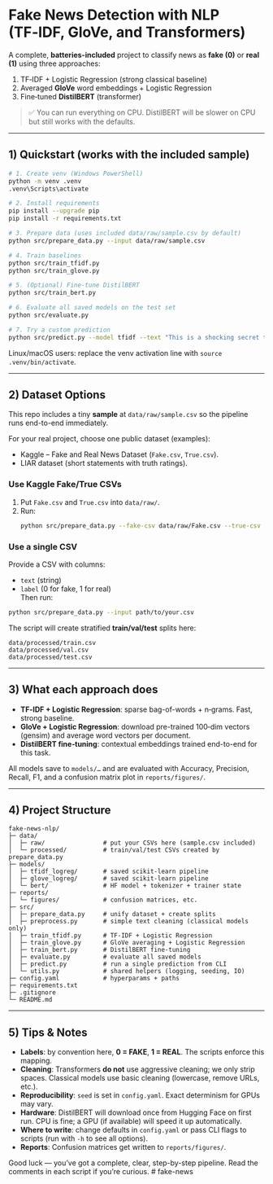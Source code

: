 
# Fake News Detection with NLP (TF‑IDF, GloVe, and Transformers)

A complete, **batteries-included** project to classify news as **fake (0)** or **real (1)** using three approaches:
1) TF‑IDF + Logistic Regression (strong classical baseline)  
2) Averaged **GloVe** word embeddings + Logistic Regression  
3) Fine‑tuned **DistilBERT** (transformer)

> ✅ You can run everything on CPU. DistilBERT will be slower on CPU but still works with the defaults.

---

## 1) Quickstart (works with the included sample)

```bash
# 1. Create venv (Windows PowerShell)
python -m venv .venv
.venv\Scripts\activate

# 2. Install requirements
pip install --upgrade pip
pip install -r requirements.txt

# 3. Prepare data (uses included data/raw/sample.csv by default)
python src/prepare_data.py --input data/raw/sample.csv

# 4. Train baselines
python src/train_tfidf.py
python src/train_glove.py

# 5. (Optional) Fine‑tune DistilBERT
python src/train_bert.py

# 6. Evaluate all saved models on the test set
python src/evaluate.py

# 7. Try a custom prediction
python src/predict.py --model tfidf --text "This is a shocking secret to become rich overnight!"
```

Linux/macOS users: replace the venv activation line with `source .venv/bin/activate`.

---

## 2) Dataset Options

This repo includes a tiny **sample** at `data/raw/sample.csv` so the pipeline runs end-to-end immediately.

For your real project, choose one public dataset (examples):  
- Kaggle – Fake and Real News Dataset (`Fake.csv`, `True.csv`).  
- LIAR dataset (short statements with truth ratings).  

### Use Kaggle Fake/True CSVs
1. Put `Fake.csv` and `True.csv` into `data/raw/`.  
2. Run:
   ```bash
   python src/prepare_data.py --fake-csv data/raw/Fake.csv --true-csv data/raw/True.csv
   ```

### Use a single CSV
Provide a CSV with columns:  
- `text` (string)  
- `label` (0 for fake, 1 for real)  
Then run:
```bash
python src/prepare_data.py --input path/to/your.csv
```

The script will create stratified **train/val/test** splits here:
```
data/processed/train.csv
data/processed/val.csv
data/processed/test.csv
```

---

## 3) What each approach does

- **TF‑IDF + Logistic Regression**: sparse bag-of-words + n‑grams. Fast, strong baseline.
- **GloVe + Logistic Regression**: download pre-trained 100‑dim vectors (gensim) and average word vectors per document.
- **DistilBERT fine‑tuning**: contextual embeddings trained end-to-end for this task.

All models save to `models/…` and are evaluated with Accuracy, Precision, Recall, F1, and a confusion matrix plot in `reports/figures/`.

---

## 4) Project Structure

```
fake-news-nlp/
├─ data/
│  ├─ raw/                # put your CSVs here (sample.csv included)
│  └─ processed/          # train/val/test CSVs created by prepare_data.py
├─ models/
│  ├─ tfidf_logreg/       # saved scikit-learn pipeline
│  ├─ glove_logreg/       # saved scikit-learn pipeline
│  └─ bert/               # HF model + tokenizer + trainer state
├─ reports/
│  └─ figures/            # confusion matrices, etc.
├─ src/
│  ├─ prepare_data.py     # unify dataset + create splits
│  ├─ preprocess.py       # simple text cleaning (classical models only)
│  ├─ train_tfidf.py      # TF‑IDF + Logistic Regression
│  ├─ train_glove.py      # GloVe averaging + Logistic Regression
│  ├─ train_bert.py       # DistilBERT fine‑tuning
│  ├─ evaluate.py         # evaluate all saved models
│  ├─ predict.py          # run a single prediction from CLI
│  └─ utils.py            # shared helpers (logging, seeding, IO)
├─ config.yaml            # hyperparams + paths
├─ requirements.txt
├─ .gitignore
└─ README.md
```

---

## 5) Tips & Notes

- **Labels**: by convention here, **0 = FAKE**, **1 = REAL**. The scripts enforce this mapping.
- **Cleaning**: Transformers **do not** use aggressive cleaning; we only strip spaces. Classical models use basic cleaning (lowercase, remove URLs, etc.).
- **Reproducibility**: `seed` is set in `config.yaml`. Exact determinism for GPUs may vary.
- **Hardware**: DistilBERT will download once from Hugging Face on first run. CPU is fine; a GPU (if available) will speed it up automatically.
- **Where to write**: change defaults in `config.yaml` or pass CLI flags to scripts (run with `-h` to see all options).
- **Reports**: Confusion matrices get written to `reports/figures/`.

Good luck — you’ve got a complete, clear, step-by-step pipeline. Read the comments in each script if you’re curious.
#   f a k e - n e w s  
 